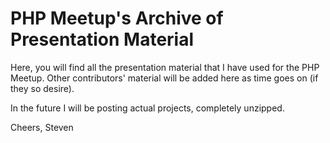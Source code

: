 # PHP Meetup's Archive of Presentation Material

Here, you will find all the presentation material that I have used for the PHP Meetup. Other contributors' material will be added here as time goes on (if they so desire).

In the future I will be posting actual projects, completely unzipped.

Cheers,
Steven
